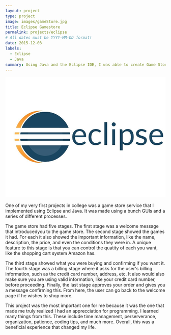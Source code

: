 ```yaml
---
layout: project
type: project
image: images/gameStore.jpg
title: Eclipse Gamestore
permalink: projects/eclipse
# All dates must be YYYY-MM-DD format!
date: 2015-12-03
labels:
  - Eclipse
  - Java
summary: Using Java and the Eclipse IDE, I was able to create Game Store much like the Amazon Store.
---
```


<img class="ui medium right floated rounded image" src="../images/eclipse.jpg">

One of my very first projects in college was a game store service that I implemented using Eclipse and Java. It was made using a bunch GUIs and a series of different processes.

The game store had five stages. The first stage was a welcome message that introducedyou to the game store. The second stage showed the games it had. For each it also showed the important information, like the name, description, the price, and even the conditions they were in. A unique feature to this stage is that you can control the quatity of each you want, like the shopping cart system Amazon has.

The third stage showed what you were buying and confirming if you want it. The fourth stage was a billing stage where it asks for the user's billing information, such as the credit card number, address, etc. It also would also make sure you are using valid information, like your credit card number, before proceeding. Finally, the last stage approves your order and gives you a message confirming this. From here, the user can go back to the welcome page if he wishes to shop more.

This project was the most important one for me because it was the one that made me truly realized I had an apprecciation for programming. I learned many things from this. These include time management, perserverance, organization, patience, coding tips, and much more. Overall, this was a beneficial experience that changed my life.

